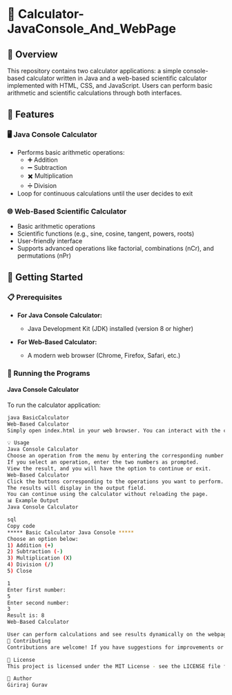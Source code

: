 # 📱 Calculator-JavaConsole_And_WebPage

## 🌟 Overview
This repository contains two calculator applications: a simple console-based calculator written in Java and a web-based scientific calculator implemented with HTML, CSS, and JavaScript. Users can perform basic arithmetic and scientific calculations through both interfaces.

## 🔧 Features

### 🖥️ Java Console Calculator
- Performs basic arithmetic operations:
  - ➕ Addition
  - ➖ Subtraction
  - ✖️ Multiplication
  - ➗ Division
- Loop for continuous calculations until the user decides to exit

### 🌐 Web-Based Scientific Calculator
- Basic arithmetic operations
- Scientific functions (e.g., sine, cosine, tangent, powers, roots)
- User-friendly interface
- Supports advanced operations like factorial, combinations (nCr), and permutations (nPr)

## 🚀 Getting Started

### 📋 Prerequisites
- **For Java Console Calculator:**
  - Java Development Kit (JDK) installed (version 8 or higher)
  
- **For Web-Based Calculator:**
  - A modern web browser (Chrome, Firefox, Safari, etc.)

### 🏃 Running the Programs

#### Java Console Calculator
To run the calculator application:
```bash
java BasicCalculator
Web-Based Calculator
Simply open index.html in your web browser. You can interact with the calculator directly from the webpage.

💡 Usage
Java Console Calculator
Choose an operation from the menu by entering the corresponding number (1-5).
If you select an operation, enter the two numbers as prompted.
View the result, and you will have the option to continue or exit.
Web-Based Calculator
Click the buttons corresponding to the operations you want to perform.
The results will display in the output field.
You can continue using the calculator without reloading the page.
📊 Example Output
Java Console Calculator

sql
Copy code
***** Basic Calculator Java Console *****
Choose an option below:
1) Addition (+)
2) Subtraction (-)
3) Multiplication (X)
4) Division (/)
5) Close

1
Enter first number:
5
Enter second number:
3
Result is: 8
Web-Based Calculator

User can perform calculations and see results dynamically on the webpage.
🤝 Contributing
Contributions are welcome! If you have suggestions for improvements or new features, feel free to create a pull request.

📜 License
This project is licensed under the MIT License - see the LICENSE file for details.

👤 Author
Giriraj Gurav
